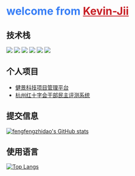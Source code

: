 
<h1 style="color: #377ef6">welcome from <a href="http://www.jeckwell.info" style="color: #c71d23">Kevin-Jii</a> </h1>



## 技术栈

![](https://img.shields.io/badge/vue-v2.6.2-informational?style=flat&logo=vue.js&logoColor=green&color=2bbc8a)
![](https://img.shields.io/badge/JS-JavaScript-informational?style=flat&logo=javascript&logoColor=yellow&color=2bbc8a)
![](https://img.shields.io/badge/Axios-v0.19.0-informational?style=flat&logo=Axios&logoColor=skyblue&color=2bbc8a)
![](https://img.shields.io/badge/npm-v10.2.0-informational?style=flat&logo=npm&logoColor=red&color=2bbc8a)
![](https://img.shields.io/badge/mysql-v8.0-informational?style=flat&logo=Mysql&logoColor=yellow&color=2bbc8a)
![](https://img.shields.io/badge/golang-v1.19.0-informational?style=flat&logo=Go&logoColor=blue&color=2bbc8a)



## 个人项目

-  <a target="_blank" href="http://111.0.98.212:8090">健景科技项目管理平台</a>
-  <a target="_blank" href="http://115.238.103.228:9090">杭州红十字会干部民主评测系统</a>


## 提交信息

[![fengfengzhidao's GitHub stats](https://github-readme-stats.vercel.app/api?username=Kevin-Jii&count_private=true&show_icons=true&theme=onedark)](https://github.com/anuraghazra/github-readme-stats)


## 使用语言

[![Top Langs](https://github-readme-stats.vercel.app/api/top-langs/?username=fengfengzhidao&layout=compact)](https://github.com/anuraghazra/github-readme-stats)
